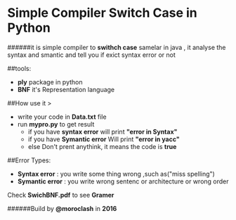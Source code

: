 # Simple Compiler **Switch Case** in Python

######it is simple compiler to **swithch case** samelar in java , it analyse the syntax and smantic and tell you if exict syntax error or not



##tools: 
* **ply** package in python
* **BNF** it's Representation language

##How use it >
* write your code in **Data.txt** file
* run **mypro.py** to get result 
  - if you have **syntax error** will print **"error in Syntax"**
  - if you have **Symantic error** Will print **"error in yacc"**
  - else Don't prent anythink, it means the code is **true**


##Error Types:
* **Syntax error** : you write some thing wrong ,such as("miss spelling")
* **Symantic error** : you write wrong sentenc or architecture or wrong order 


Check **SwichBNF.pdf** to see **Gramer**



######Build by **@moroclash** in **2016** 


